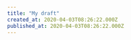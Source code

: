 ```yaml
---
title: "My draft"
created_at: 2020-04-03T08:26:22.000Z
published_at: 2020-04-03T08:26:22.000Z
---
```


